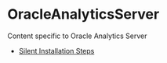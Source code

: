 # OracleAnalyticsServer
Content specific to Oracle Analytics Server 

  - [Silent Installation Steps](https://github.com/prampradeep/OracleAnalyticsServer/tree/main/Installation/Silent)
